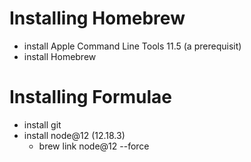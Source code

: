# Installing Homebrew
* install Apple Command Line Tools 11.5 (a prerequisit)
* install Homebrew
# Installing Formulae
* install git
* install node@12 (12.18.3)
  * brew link node@12 --force

